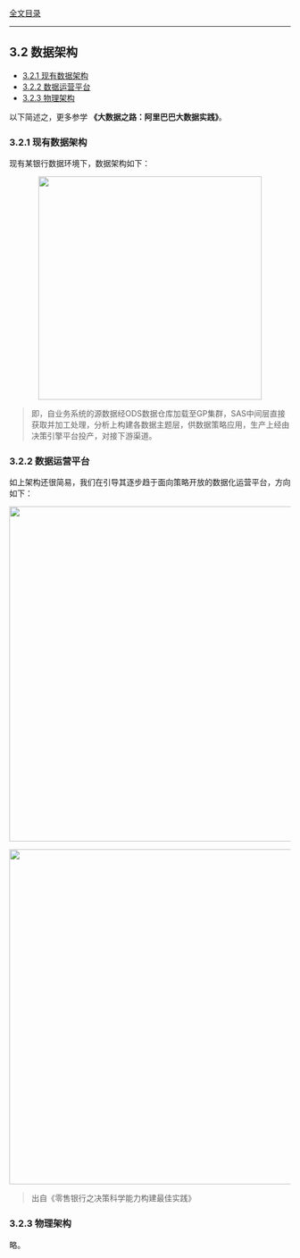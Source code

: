 [全文目录](https://aistudio.baidu.com/projectdetail/8623759)

---

## 3.2 数据架构

- [3.2.1 现有数据架构](#321-现有数据架构)
- [3.2.2 数据运营平台](#322-数据运营平台)
- [3.2.3 物理架构](#323-物理架构)

以下简述之，更多参学 **《大数据之路：阿里巴巴大数据实践》**。

### 3.2.1 现有数据架构
现有某银行数据环境下，数据架构如下：

<p align="center">
<img src="https://tjt.obs.cn-southwest-2.myhuaweicloud.com/ds/Z/3.2.1.0-000.png" height=400>
</p>

> 即，自业务系统的源数据经ODS数据仓库加载至GP集群，SAS中间层直接获取并加工处理，分析上构建各数据主题层，供数据策略应用，生产上经由决策引擎平台投产，对接下游渠道。


### 3.2.2 数据运营平台
如上架构还很简易，我们在引导其逐步趋于面向策略开放的数据化运营平台，方向如下：

<p align="center">
<img src="https://tjt.obs.cn-southwest-2.myhuaweicloud.com/ds/Z/3.2.2.0-000.png" height=600>
</p>

<p align="center">
<img src="https://tjt.obs.cn-southwest-2.myhuaweicloud.com/ds/Z/3.2.2.0-001.png" height=600>
</p>

> 出自《零售银行之决策科学能力构建最佳实践》


### 3.2.3 物理架构

略。

